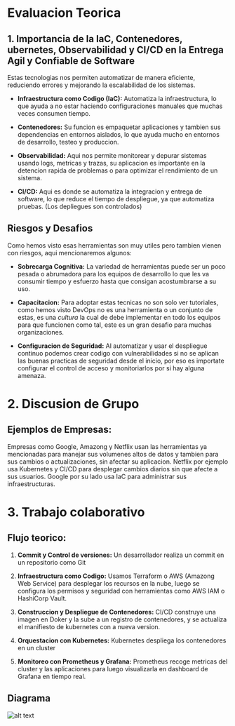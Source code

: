 
# Evaluacion Teorica


## 1. Importancia de la IaC, Contenedores,  ubernetes, Observabilidad y CI/CD en la Entrega Agil y Confiable de Software

Estas tecnologias nos permiten automatizar de manera eficiente, reduciendo errores y mejorando la escalabilidad de los sistemas.

* **Infraestructura como Codigo (IaC):** Automatiza la infraestructura, lo que ayuda a no estar haciendo configuraciones manuales que muchas veces consumen tiempo.

* **Contenedores:** Su funcion es empaquetar aplicaciones y tambien sus dependencias en entornos aislados, lo que ayuda mucho en entornos de desarrollo, testeo y produccion.

* **Observabilidad:** Aqui nos permite monitorear y depurar sistemas usando logs, metricas y trazas, su aplicacion es importante en la detencion rapida de problemas o para optimizar el rendimiento de un sistema.

* **CI/CD:** Aqui es donde se automatiza la integracion y entrega de software, lo que reduce el tiempo de despliegue, ya que automatiza pruebas. (Los depliegues son controlados)



## Riesgos y Desafios

Como hemos visto esas herramientas son muy utiles pero tambien vienen con riesgos, aqui mencionaremos algunos:

* **Sobrecarga Cognitiva:** La variedad de herramientas puede ser un poco pesada o abrumadora para los equipos de desarrollo lo que les va consumir tiempo y esfuerzo hasta que consigan acostumbrarse a su uso.

* **Capacitacion:** Para adoptar estas tecnicas no son solo ver tutoriales, como hemos visto DevOps no es una herramienta o un conjunto de estas, es una *cultura* la cual de debe implementar en todo los equipos para que funcionen como tal, este es un gran desafio para muchas organizaciones.

* **Configuracion de Seguridad:** Al automatizar y usar el despliegue continuo podemos crear codigo con vulnerabilidades si no se aplican las buenas practicas de seguridad desde el inicio, por eso es importate configurar el control de acceso y monitoriarlos por si hay alguna amenaza.

#

# 2. Discusion de Grupo

## Ejemplos de Empresas:
Empresas como Google, Amazong y Netflix usan las herramientas ya mencionadas para manejar sus volumenes altos de datos y tambien para sus cambios o actualizaciones, sin afectar su aplicacion. Netflix por ejemplo usa Kubernetes y CI/CD para desplegar cambios diarios sin que afecte a sus usuarios. Google por su lado usa IaC para administrar sus infraestructuras.

#

# 3. Trabajo colaborativo

## Flujo teorico:

1. **Commit y Control de versiones:** Un desarrollador realiza un commit en un repositorio como Git

2. **Infraestructura como Codigo:** Usamos Terraform o AWS (Amazong Web Service) para desplegar los recursos en la nube, luego se configura los permisos y seguridad con herramientas como AWS IAM o HashiCorp Vault.

3. **Construccion y Despliegue de Contenedores:** CI/CD construye una imagen en Doker y la sube a un registro de contenedores, y se actualiza el manifiesto de kubernetes con a nueva version.

4. **Orquestacion con Kubernetes:** Kubernetes despliega los contenedores en un cluster

5. **Monitoreo con Prometheus y Grafana:** Prometheus recoge metricas del cluster y las aplicaciones para luego visualizarla en dashboard de Grafana en tiempo real.

## Diagrama

![alt text](Diagrama-1.png)